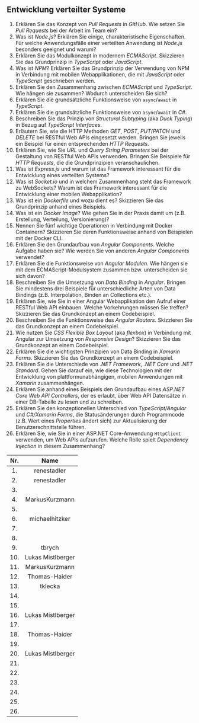 ## Entwicklung verteilter Systeme

1. Erklären Sie das Konzept von *Pull Requests* in *GitHub*. Wie setzen Sie *Pull Requests* bei der Arbeit im Team ein?
1. Was ist *Node.js*? Erklären Sie einige, charakteristische Eigenschaften. Für welche Anwendungsfälle einer verteilten Anwendung ist *Node.js* besonders geeignet und warum?
1. Erklären Sie das Modulkonzept in modernem *ECMAScript*. Skizzieren Sie das Grundprinzip in *TypeScript* oder *JavaScript*.
1. Was ist *NPM*? Erklären Sie das Grundprinzip der Verwendung von NPM in Verbindung mit mobilen Webapplikationen, die mit *JavaScript* oder *TypeScript* geschrieben werden.
1. Erklären Sie den Zusammenhang zwischen *ECMAScript* und *TypeScript*. Wie hängen sie zusammen? Wodurch unterscheiden Sie sich?
1. Erklären Sie die grundsätzliche Funktionsweise von `async`/`await` in *TypeScript*.
1. Erklären Sie die grundsätzliche Funktionsweise von `async`/`await` in *C#*.
1. Beschreiben Sie das Prinzip von *Structural Subtyping* (aka *Duck Typing*) in Bezug auf *TypeScript Interfaces*.
1. Erläutern Sie, wie die HTTP Methoden *GET*, *POST*, *PUT*/*PATCH* und *DELETE* bei RESTful Web APIs eingesetzt werden. Bringen Sie jeweils ein Beispiel für einen entsprechenden *HTTP Requests*.
1. Erklären Sie, wie Sie *URL* und *Query String Parameters* bei der Gestaltung von RESTful Web APIs verwenden. Bringen Sie Beispiele für *HTTP Requests*, die die Grundprinzipien veranschaulichen.
1. Was ist *Express.js* und warum ist das Framework interessant für die Entwicklung eines verteilten Systems?
1. Was ist *Socket.io* und in welchem Zusammenhang steht das Framework zu WebSockets? Warum ist das Framework interessant für die Entwicklung einer mobilen Webapplikation?
1. Was ist ein *Dockerfile* und wozu dient es? Skizzieren Sie das Grundprinzip anhand eines Beispiels.
1. Was ist ein *Docker Image*? Wie gehen Sie in der Praxis damit um (z.B. Erstellung, Verteilung, Versionierung)?
2. Nennen Sie fünf wichtige Operationen in Verbindung mit Docker Containern? Skizzieren Sie deren Funktionsweise anhand von Beispielen mit der Docker CLI.
3. Erklären Sie den Grundaufbau von *Angular Components*. Welche Aufgabe haben sie? Wie werden Sie von anderen *Angular Components* verwendet?
4. Erklären Sie die Funktionsweise von *Angular Modulen*. Wie hängen sie mit dem ECMAScript-Modulsystem zusammen bzw. unterscheiden sie sich davon?
5. Beschreiben Sie die Umsetzung von *Data Binding* in *Angular*. Bringen Sie mindestens drei Beispiele für unterschiedliche Arten von Data Bindings (z.B. Interpolation, Binden an Collections etc.).
6. Erklären Sie, wie Sie in einer Angular Webapplikation den Aufruf einer RESTful Web API einbauen. Welche Vorkehrungen müssen Sie treffen? Skizzieren Sie das Grundkonzept an einem Codebeispiel.
7. Beschreiben Sie die Funktionsweise des *Angular Routers*. Skizzieren Sie das Grundkonzept an einem Codebeispiel.
8. Wie nutzen Sie *CSS Flexible Box Layout* (aka *flexbox*) in Verbindung mit Angular zur Umsetzung von *Responsive Design*? Skizzieren Sie das Grundkonzept an einem Codebeispiel.
9. Erklären Sie die wichtigsten Prinzipien von Data Binding in *Xamarin Forms*. Skizzieren Sie das Grundkonzept an einem Codebeispiel.
10. Erklären Sie die Unterschiede von *.NET Framework*, *.NET Core* und *.NET Standard*. Gehen Sie darauf ein, wie diese Technologien mit der Entwicklung von plattformunabhängigen, mobilen Anwendungen mit *Xamarin* zusammenhängen.
11. Erklären Sie anhand eines Beispiels den Grundaufbau eines *ASP.NET Core Web API Controllers*, der es erlaubt, über Web API Datensätze in einer DB-Tabelle zu lesen und zu schreiben.
12. Erklären Sie den konzeptionellen Unterschied von *TypeScript/Angular* und *C#/Xamarin Forms*, die Statusänderungen durch Programmcode (z.B. Wert eines *Properties* ändert sich) zur Aktualisierung der Benutzerschnittstelle führen.
13. Erklären Sie, wie Sie in einer ASP.NET Core-Anwendung `HttpClient` verwenden, um Web APIs aufzurufen. Welche Rolle spielt *Dependency Injection* in diesem Zusammenhang?

| Nr. | Name |  
|:-:|:-:|
| 1. |renestadler|  
| 2. |renestadler|  
| 3. | |  
| 4. | MarkusKurzmann |  
| 5. | |  
| 6. |michaelhitzker|  
| 7. | |  
| 8. | |  
| 9. |tbrych|  
| 10. | Lukas Mistlberger |  
| 11. | MarkusKurzmann |  
| 12. |Thomas-Haider |  
| 13. |tklecka|  
| 14. | |  
| 15. | |  
| 16. |Lukas Mistlberger|  
| 17. | |  
| 18. |Thomas-Haider |  
| 19. | |  
| 20. |Lukas Mistlberger |  
| 21. | | 
| 22. | | 
| 23. | | 
| 24. | | 
| 25. | | 
| 26. | | 
